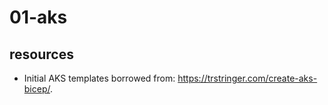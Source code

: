 # 01-aks

## resources
- Initial AKS templates borrowed from: <https://trstringer.com/create-aks-bicep/>.
